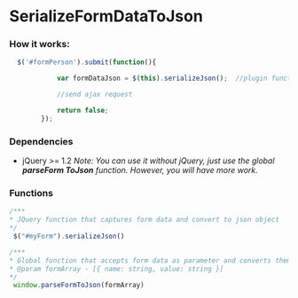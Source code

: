 # SerializeFormDataToJson

### How it works:
```javascript
  $('#formPerson').submit(function(){

			var formDataJson = $(this).serializeJson();  //plugin function

			//send ajax request

			return false;
		});
```

### Dependencies

- jQuery >= 1.2
*Note: You can use it without jQuery, just use the global **parseForm ToJson** function. However, you will have more work.*

### Functions
```javascript
/***
* JQuery function that captures form data and convert to json object
*/
 $("#myForm").serializeJson()
```

```javascript
/***
* Global function that accepts form data as parameter and converts them to json object
* @param formArray - [{ name: string, value: string }]
*/
 window.parseFormToJson(formArray)
```